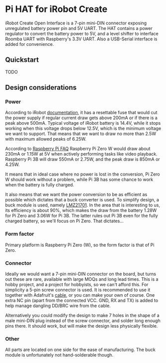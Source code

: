 # Pi HAT for iRobot Create

iRobot Create Open Interface is a 7-pin mini-DIN connector exposing unregulated battery power pin and 5V UART. The HAT contains a power regulator to convert the battery power to 5V, and a level shifter to interface Roomba UART with Raspberry's 3.3V UART. Also a USB-Serial interface is added for convenience.

## Quickstart
TODO

## Design considerations
### Power
According to iRobot [documentation](https://www.irobotweb.com/~/media/MainSite/PDFs/About/STEM/Create/iRobot_Roomba_600_Open_Interface_Spec.pdf), it has a resettable fuse that would cut the power supply if regular current draw gets above 200mA or if there is a peak above 500mA. Typical voltage of iRobot battery is 14.4V, while it stops working when this voltage drops below 12.5V, which is the minimum voltage we want to support. That means that we want to draw no more than 2.5W with maximum allowed peaks of 6.25W.

According to [Raspberry Pi FAQ](https://www.raspberrypi.org/documentation/faqs/#pi-power) Raspberry Pi Zero W would draw about 230mA or 1.15W at 5V when actively performing tasks like video playback. Raspberry Pi 3B will draw 550mA or 2.75W, and the peak draw is 850mA or 4.25W.

It means that in ideal case where no power is lost in the conversion, Pi Zero W should work without a problem, while Pi 3B has some chance to work when the battery is fully charged.

It also means that we want the power conversion to be as efficient as possible which dictates that a buck converter is used. To simplify design, a buck module is used, namely [LMZ21701](https://www.ti.com/lit/ds/symlink/lmz21701.pdf). In the area that is interesting to us, its efficiency is about 90%, which makes the draw from the battery 1.28W for Pi Zero and 3.06W for Pi 3B. The latter rules out Pi 3B even for the fully charged battery, so we'll focus on Pi Zero. That dictates...

### Form factor
Primary platform is Raspberry Pi Zero (W), so the form factor is that of Pi Zero.

### Connector
Ideally we would want a 7-pin mini-DIN connector on the board, but turns out these are rare, available with large MOQs and long lead times. This is a hobby project, and a project for hobbyists, so we can't afford this. For simplicity a 5-pin screw connector is used. It is recommended to use it together with Adafruit's [cable](https://www.adafruit.com/product/2438), or you can make your own of course. One extra NC pin (apart from the connected VCC. GND, RX and TX) is added to help manage dangling DD/BRC wire from the cable.

Alternatively you could modify the design to make 7 holes in the shape of a male mini-DIN plug instead of the screw connector, and solder long enough pins there. It should work, but will make the design less physically flexible.

### Other
All parts are located on one side for the ease of manufacturing. The buck module is unfortunately not hand-solderable though.
